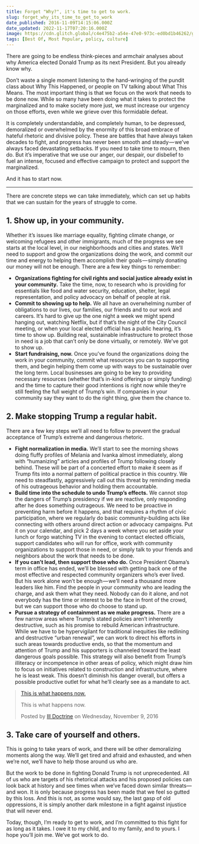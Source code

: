 ```yaml
---
title: Forget "Why?", it's time to get to work.
slug: forget_why_its_time_to_get_to_work
date_published: 2016-11-09T14:15:06.000Z
date_updated: 2022-11-17T07:20:16.000Z
image: https://cdn.glitch.global/c4e475b2-a54e-47e0-973c-ed0bd1b46262/growth.jpeg?v=1669862931067
tags: [Best Of, Most Popular, policy, culture]
---
```


There are going to be endless think-pieces and armchair analyses about why America elected Donald Trump as its next President. But you already know why.

Don’t waste a single moment listening to the hand-wringing of the pundit class about Why This Happened, or people on TV talking about What This Means. The most important thing is that we focus on the work that needs to be done now. While so many have been doing what it takes to protect the marginalized and to make society more just, we must increase our urgency on those efforts, even while we grieve over this formidable defeat.

It is completely understandable, and completely human, to be depressed, demoralized or overwhelmed by the enormity of this broad embrace of hateful rhetoric and divisive policy. These are battles that have always taken decades to fight, and progress has never been smooth and steady — we’ve always faced devastating setbacks. If you need to take time to mourn, then do. But it’s imperative that we use our anger, our despair, our disbelief to fuel an intense, focused and effective campaign to protect and support the marginalized.

And it has to start now.

---

There are concrete steps we can take immediately, which can set up habits that we can sustain for the years of struggle to come.

## 1. Show up, in your community.

Whether it’s issues like marriage equality, fighting climate change, or welcoming refugees and other immigrants, much of the progress we see starts at the local level, in our neighborhoods and cities and states. We’ll need to support and grow the organizations doing the work, and commit our time and energy to helping them accomplish their goals — simply donating our money will not be enough. There are a few key things to remember:

- **Organizations fighting for civil rights and social justice already exist in your community.** Take the time, now, to research who is providing for essentials like food and water security, education, shelter, legal representation, and policy advocacy on behalf of people at risk.
- **Commit to showing up to help.** We all have an overwhelming number of obligations to our lives, our families, our friends and to our work and careers. It’s hard to give up the one night a week we might spend hanging out, watching Netflix, but if that’s the night of the City Council meeting, or when your local elected official has a public hearing, it’s time to show up. Building real, sustainable infrastructure to protect those in need is a job that can’t only be done virtually, or remotely. We’ve got to show up.
- **Start fundraising, now.** Once you’ve found the organizations doing the work in your community, commit what resources you can to supporting them, and begin helping them come up with ways to be sustainable over the long term. Local businesses are going to be key to providing necessary resources (whether that’s in-kind offerings or simply funding) and the time to capture their good intentions is right now while they’re still feeling the full weight of Trump’s win. If companies in your community say they want to do the right thing, give them the chance to.

## 2. Make stopping Trump a regular habit.

There are a few key steps we’ll all need to follow to prevent the gradual acceptance of Trump’s extreme and dangerous rhetoric.

- **Fight normalization in media.** We’ll start to see the morning shows doing fluffy profiles of Melania and Ivanka almost immediately, along with “humanizing” articles and profiles of Trump following closely behind. These will be part of a concerted effort to make it seem as if Trump fits into a normal pattern of political practice in this country. We need to steadfastly, aggressively call out this threat by reminding media of his outrageous behavior and holding them accountable.
- **Build time into the schedule to undo Trump’s effects.** We cannot stop the dangers of Trump’s presidency if we are reactive, only responding after he does something outrageous. We need to be proactive in preventing harm before it happens, and that requires a rhythm of civic participation, where we regularly do basic community-building acts like connecting with others around direct action or advocacy campaigns. Put it on your calendar, and pick 2 days a week where you set aside your lunch or forgo watching TV in the evening to contact elected officials, support candidates who will run for office, work with community organizations to support those in need, or simply talk to your friends and neighbors about the work that needs to be done.
- **If you can’t lead, then support those who do.** Once President Obama’s term in office has ended, we’ll be blessed with getting back one of the most effective and respected community organizers who’s ever lived. But his work alone won’t be enough — we’ll need a thousand more leaders like him. Find the people in your community who are leading the charge, and ask them what they need. Nobody can do it alone, and not everybody has the time or interest to be the face in front of the crowd, but we can support those who do choose to stand up.
- **Pursue a strategy of containment as we make progress.** There are a few narrow areas where Trump’s stated policies aren’t inherently destructive, such as his promise to rebuild American infrastructure. While we have to be hypervigilant for traditional inequities like redlining and destructive “urban renewal”, we can work to direct his efforts in such areas towards productive ends, so that the momentum and attention of Trump and his supporters is channeled toward the least dangerous goals possible. This strategy will also benefit from Trump’s illiteracy or incompetence in other areas of policy, which might draw him to focus on initiatives related to construction and infrastructure, where he is least weak. This doesn’t diminish his danger overall, but offers a possible productive outlet for what he’ll clearly see as a mandate to act.

<div id="fb-root"></div>
<script async defer crossorigin="anonymous" src="https://connect.facebook.net/en_US/sdk.js#xfbml=1&version=v15.0&appId=62701753217&autoLogAppEvents=1" nonce="ULY7VPYL"></script>

<div class="fb-video" data-href="https://www.facebook.com/illdoctrine/videos/1131268586909980/" data-width="800" data-show-text="false"><blockquote cite="https://www.facebook.com/illdoctrine/videos/1131268586909980/" class="fb-xfbml-parse-ignore"><a href="https://www.facebook.com/illdoctrine/videos/1131268586909980/">This is what happens now.</a><p>This is what happens now.</p>Posted by <a href="https://facebook.com/illdoctrine">Ill Doctrine</a> on Wednesday, November 9, 2016</blockquote></div>

## 3. Take care of yourself and others.

This is going to take years of work, and there will be other demoralizing moments along the way. We’ll get tired and afraid and exhausted, and when we’re not, we’ll have to help those around us who are.

But the work to be done in fighting Donald Trump is not unprecedented. All of us who are targets of his rhetorical attacks and his proposed policies can look back at history and see times when we’ve faced down similar threats—and won. It is only because progress has been made that we feel so gutted by this loss. And this is not, as some would say, the last gasp of old oppressions, it is simply another dark milestone in a fight against injustice that will never end.

Today, though, I’m ready to get to work, and I’m committed to this fight for as long as it takes. I owe it to my child, and to my family, and to yours. I hope you’ll join me. We’ve got work to do.
